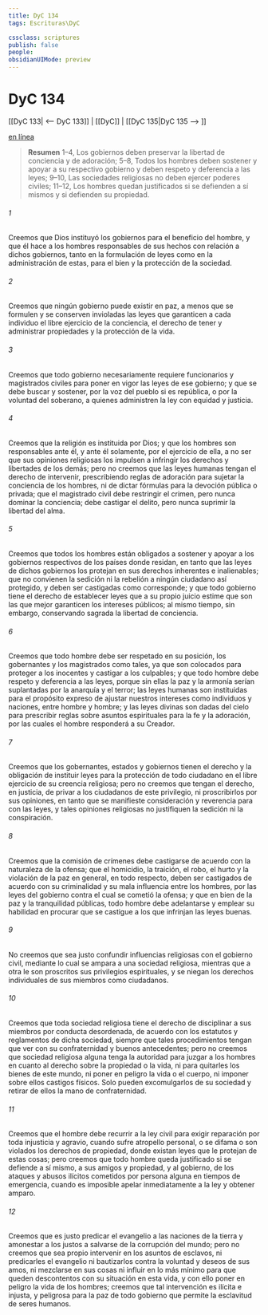 ```yaml
---
title: DyC 134
tags: Escrituras\DyC

cssclass: scriptures
publish: false
people:
obsidianUIMode: preview
---
```


# DyC 134
[[DyC 133| <-- DyC 133]] | [[DyC]] | [[DyC 135|DyC 135 --> ]]

[en línea](https://churchofjesuschrist.org/study/scriptures/dc-testament/dc/134?lang=spa)

> __Resumen__
1–4, Los gobiernos deben preservar la libertad de conciencia y de adoración; 5–8, Todos los hombres deben sostener y apoyar a su respectivo gobierno y deben respeto y deferencia a las leyes; 9–10, Las sociedades religiosas no deben ejercer poderes civiles; 11–12, Los hombres quedan justificados si se defienden a sí mismos y si defienden su propiedad.

###### 1 
Creemos que Dios instituyó los gobiernos para el beneficio del hombre, y que él hace a los hombres responsables de sus hechos con relación a dichos gobiernos, tanto en la formulación de leyes como en la administración de estas, para el bien y la protección de la sociedad.

###### 2 
Creemos que ningún gobierno puede existir en paz, a menos que se formulen y se conserven invioladas las leyes que garanticen a cada individuo el libre ejercicio de la conciencia, el derecho de tener y administrar propiedades y la protección de la vida.

###### 3 
Creemos que todo gobierno necesariamente requiere funcionarios y magistrados civiles para poner en vigor las leyes de ese gobierno; y que se debe buscar y sostener, por la voz del pueblo si es república, o por la voluntad del soberano, a quienes administren la ley con equidad y justicia.

###### 4 
Creemos que la religión es instituida por Dios; y que los hombres son responsables ante él, y ante él solamente, por el ejercicio de ella, a no ser que sus opiniones religiosas los impulsen a infringir los derechos y libertades de los demás; pero no creemos que las leyes humanas tengan el derecho de intervenir, prescribiendo reglas de adoración para sujetar la conciencia de los hombres, ni de dictar fórmulas para la devoción pública o privada; que el magistrado civil debe restringir el crimen, pero nunca dominar la conciencia; debe castigar el delito, pero nunca suprimir la libertad del alma.

###### 5 
Creemos que todos los hombres están obligados a sostener y apoyar a los gobiernos respectivos de los países donde residan, en tanto que las leyes de dichos gobiernos los protejan en sus derechos inherentes e inalienables; que no convienen la sedición ni la rebelión a ningún ciudadano así protegido, y deben ser castigadas como corresponde; y que todo gobierno tiene el derecho de establecer leyes que a su propio juicio estime que son las que mejor garanticen los intereses públicos; al mismo tiempo, sin embargo, conservando sagrada la libertad de conciencia.

###### 6 
Creemos que todo hombre debe ser respetado en su posición, los gobernantes y los magistrados como tales, ya que son colocados para proteger a los inocentes y castigar a los culpables; y que todo hombre debe respeto y deferencia a las leyes, porque sin ellas la paz y la armonía serían suplantadas por la anarquía y el terror; las leyes humanas son instituidas para el propósito expreso de ajustar nuestros intereses como individuos y naciones, entre hombre y hombre; y las leyes divinas son dadas del cielo para prescribir reglas sobre asuntos espirituales para la fe y la adoración, por las cuales el hombre responderá a su Creador.

###### 7 
Creemos que los gobernantes, estados y gobiernos tienen el derecho y la obligación de instituir leyes para la protección de todo ciudadano en el libre ejercicio de su creencia religiosa; pero no creemos que tengan el derecho, en justicia, de privar a los ciudadanos de este privilegio, ni proscribirlos por sus opiniones, en tanto que se manifieste consideración y reverencia para con las leyes, y tales opiniones religiosas no justifiquen la sedición ni la conspiración.

###### 8 
Creemos que la comisión de crímenes debe castigarse de acuerdo con la naturaleza de la ofensa; que el homicidio, la traición, el robo, el hurto y la violación de la paz en general, en todo respecto, deben ser castigados de acuerdo con su criminalidad y su mala influencia entre los hombres, por las leyes del gobierno contra el cual se cometió la ofensa; y que en bien de la paz y la tranquilidad públicas, todo hombre debe adelantarse y emplear su habilidad en procurar que se castigue a los que infrinjan las leyes buenas.

###### 9 
No creemos que sea justo confundir influencias religiosas con el gobierno civil, mediante lo cual se ampara a una sociedad religiosa, mientras que a otra le son proscritos sus privilegios espirituales, y se niegan los derechos individuales de sus miembros como ciudadanos.

###### 10 
Creemos que toda sociedad religiosa tiene el derecho de disciplinar a sus miembros por conducta desordenada, de acuerdo con los estatutos y reglamentos de dicha sociedad, siempre que tales procedimientos tengan que ver con su confraternidad y buenos antecedentes; pero no creemos que sociedad religiosa alguna tenga la autoridad para juzgar a los hombres en cuanto al derecho sobre la propiedad o la vida, ni para quitarles los bienes de este mundo, ni poner en peligro la vida o el cuerpo, ni imponer sobre ellos castigos físicos. Solo pueden excomulgarlos de su sociedad y retirar de ellos la mano de confraternidad.

###### 11 
Creemos que el hombre debe recurrir a la ley civil para exigir reparación por toda injusticia y agravio, cuando sufre atropello personal, o se difama o son violados los derechos de propiedad, donde existan leyes que le protejan de estas cosas; pero creemos que todo hombre queda justificado si se defiende a sí mismo, a sus amigos y propiedad, y al gobierno, de los ataques y abusos ilícitos cometidos por persona alguna en tiempos de emergencia, cuando es imposible apelar inmediatamente a la ley y obtener amparo.

###### 12 
Creemos que es justo predicar el evangelio a las naciones de la tierra y amonestar a los justos a salvarse de la corrupción del mundo; pero no creemos que sea propio intervenir en los asuntos de esclavos, ni predicarles el evangelio ni bautizarlos contra la voluntad y deseos de sus amos, ni mezclarse en sus cosas ni influir en lo más mínimo para que queden descontentos con su situación en esta vida, y con ello poner en peligro la vida de los hombres; creemos que tal intervención es ilícita e injusta, y peligrosa para la paz de todo gobierno que permite la esclavitud de seres humanos.

